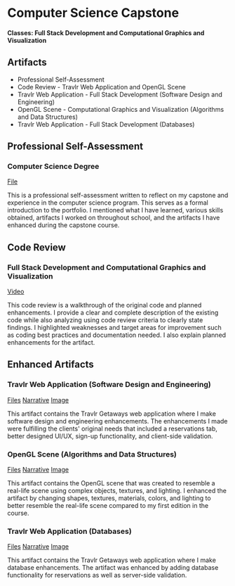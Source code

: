 # Computer Science Capstone

#### Classes: Full Stack Development and Computational Graphics and Visualization

## Artifacts
- Professional Self-Assessment 
- Code Review - Travlr Web Application and OpenGL Scene 
- Travlr Web Application - Full Stack Development (Software Design and Engineering) 
- OpenGL Scene - Computational Graphics and Visualization (Algorithms and Data Structures)  
- Travlr Web Application - Full Stack Development (Databases) 


## Professional Self-Assessment
### Computer Science Degree
[File](https://github.com/tawil4/tawil4.github.io/blob/main/Professional%20Self-Assessment%C2%A0-%20Adam%20Tawil.docx)

This is a professional self-assessment written to reflect on my capstone and experience in the computer science program. This serves as a formal introduction to the portfolio. I mentioned what I have learned, various skills obtained, artifacts I worked on throughout school, and the artifacts I have enhanced during the capstone course.  


## Code Review
### Full Stack Development and Computational Graphics and Visualization
[Video](https://github.com/tawil4/tawil4.github.io/blob/main/Code%20Review%20-%20Adam%20Tawil.mp4)

This code review is a walkthrough of the original code and planned enhancements. I provide a clear and complete description of the existing code while also analyzing using code review criteria to clearly state findings. I highlighted weaknesses and target areas for improvement such as coding best practices and documentation needed. I also explain planned enhancements for the artifact.  


## Enhanced Artifacts
### Travlr Web Application (Software Design and Engineering)
[Files](https://github.com/tawil4/tawil4.github.io/tree/main/travlr%20(Enhanced))
[Narrative](https://github.com/tawil4/tawil4.github.io/blob/main/Category%20One%20-%20Software%20Design%20and%20Engineering%20Enhancement%20Narrative.docx)
[Image](https://github.com/tawil4/tawil4.github.io/blob/main/travlrhome.png)

This artifact contains the Travlr Getaways web application where I make software design and engineering enhancements. The enhancements I made were fulfilling the clients' original needs that included a reservations tab, better designed UI/UX, sign-up functionality, and client-side validation.  


### OpenGL Scene (Algorithms and Data Structures)
[Files](https://github.com/tawil4/tawil4.github.io/tree/main/CS330Content%20(Enhanced)/CS330Content)
[Narrative](https://github.com/tawil4/tawil4.github.io/blob/main/Category%20Two%20-%20Alorithms%20and%20Data%20Structures%20Enhancement%20Narrative.docx)
[Image](https://github.com/tawil4/tawil4.github.io/blob/main/openglscene.png)

This artifact contains the OpenGL scene that was created to resemble a real-life scene using complex objects, textures, and lighting. I enhanced the artifact by changing shapes, textures, materials, colors, and lighting to better resemble the real-life scene compared to my first edition in the course.   


### Travlr Web Application (Databases)
[Files](https://github.com/tawil4/tawil4.github.io/tree/main/travlr%20(Enhanced))
[Narrative](https://github.com/tawil4/tawil4.github.io/blob/main/Category%20Three%20-%20Databases%20Enhancement%20Narrative.docx)
[Image](https://github.com/tawil4/tawil4.github.io/blob/main/travlrreservations.png)

This artifact contains the Travlr Getaways web application where I make database enhancements. The artifact was enhanced by adding database functionality for reservations as well as server-side validation.  
